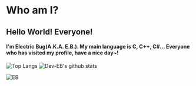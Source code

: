 # Who am I?
## Hello World! Everyone!
#### I'm Electric Bug(A.K.A. E.B.). My main language is C, C++, C\#... Everyone who has visited my profile, have a nice day~!

![Top Langs](https://github-readme-stats.vercel.app/api/top-langs/?username=Dev-EB&theme=tokyonight)
![Dev-EB's github stats](https://github-readme-stats.vercel.app/api?username=Dev-EB&theme=tokyonight)

![EB](https://user-images.githubusercontent.com/81972855/124356463-10f6bf00-dc51-11eb-8f2d-6221d9b8d7f6.png)

